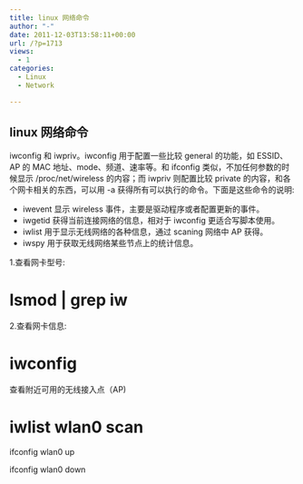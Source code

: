 ```yaml
---
title: linux 网络命令
author: "-"
date: 2011-12-03T13:58:11+00:00
url: /?p=1713
views:
  - 1
categories:
  - Linux
  - Network

---
```

## linux 网络命令
iwconfig 和 iwpriv。iwconfig 用于配置一些比较 general 的功能，如 ESSID、AP 的 MAC 地址、mode、频道、速率等。和 ifconfig 类似，不加任何参数的时候显示 /proc/net/wireless 的内容；而 iwpriv 则配置比较 private 的内容，和各个网卡相关的东西，可以用 -a 获得所有可以执行的命令。下面是这些命令的说明: 

  * iwevent 显示 wireless 事件，主要是驱动程序或者配置更新的事件。
  * iwgetid 获得当前连接网络的信息，相对于 iwconfig 更适合写脚本使用。
  * iwlist 用于显示无线网络的各种信息，通过 scaning 网络中 AP 获得。
  * iwspy 用于获取无线网络某些节点上的统计信息。


1.查看网卡型号: 
  
# lsmod | grep iw

2.查看网卡信息: 
  
# iwconfig

查看附近可用的无线接入点（AP) 
  
# iwlist wlan0 scan

ifconfig wlan0 up

ifconfig wlan0 down